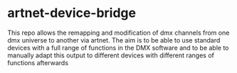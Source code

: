 # artnet-device-bridge
This repo allows the remapping and modification of dmx channels from one dmx universe to another via artnet. The aim is to be able to use standard devices with a full range of functions in the DMX software and to be able to manually adapt this output to different devices with different ranges of functions afterwards
